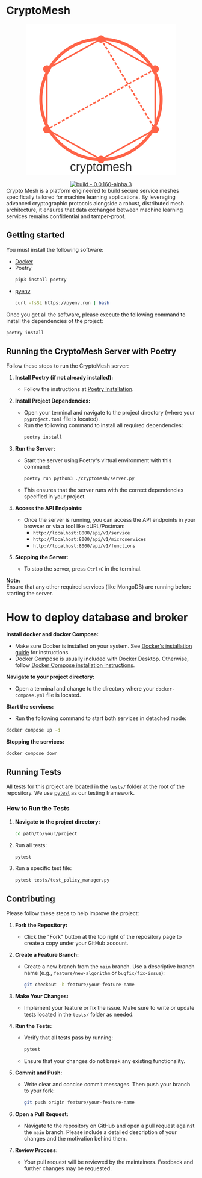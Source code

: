 # CryptoMesh 

<p align="center">
<img src="images/logo.svg"/>
</p>
<div align=center>
<a href="https://test.pypi.org/project/mictlanx/"><img src="https://img.shields.io/badge/version-0.0.1--alpha.0-green" alt="build - 0.0.160-alpha.3"></a>
</div>
Crypto Mesh is a platform engineered to build secure service meshes specifically tailored for machine learning applications. By leveraging advanced cryptographic protocols alongside a robust, distributed mesh architecture, it ensures that data exchanged between machine learning services remains confidential and tamper-proof.

## Getting started

You must install the following software: 

- [Docker](https://github.com/pyenv/pyenv?tab=readme-ov-file#linuxunix)
- Poetry
    ```bash
    pip3 install poetry
    ```
- [pyenv](https://github.com/pyenv/pyenv?tab=readme-ov-file#linuxunix)
    ```bash
    curl -fsSL https://pyenv.run | bash
    ```


Once you get all the software, please execute the following command to install the dependencies of the project: 

```bash
poetry install
```

## Running the CryptoMesh Server with Poetry

Follow these steps to run the CryptoMesh server:

1. **Install Poetry (if not already installed):**
   - Follow the instructions at [Poetry Installation](https://python-poetry.org/docs/#installation).

2. **Install Project Dependencies:**
   - Open your terminal and navigate to the project directory (where your `pyproject.toml` file is located).
   - Run the following command to install all required dependencies:
     ```bash
     poetry install
     ```

3. **Run the Server:**
   - Start the server using Poetry's virtual environment with this command:
     ```bash
     poetry run python3 ./cryptomesh/server.py
     ```
   - This ensures that the server runs with the correct dependencies specified in your project.

4. **Access the API Endpoints:**
   - Once the server is running, you can access the API endpoints in your browser or via a tool like cURL/Postman:
     - `http://localhost:8000/api/v1/service`
     - `http://localhost:8000/api/v1/microservices`
     - `http://localhost:8000/api/v1/functions`

5. **Stopping the Server:**
   - To stop the server, press `Ctrl+C` in the terminal.

**Note:**  
Ensure that any other required services (like MongoDB) are running before starting the server.

# How to deploy database and broker

**Install docker and docker Compose:**

- Make sure Docker is installed on your system. See [Docker's installation guide](https://docs.docker.com/get-docker/) for instructions.
- Docker Compose is usually included with Docker Desktop. Otherwise, follow [Docker Compose installation instructions](https://docs.docker.com/compose/install/).

**Navigate to your project directory:**

- Open a terminal and change to the directory where your `docker-compose.yml` file is located.

**Start the services:**

- Run the following command to start both services in detached mode:
```bash
docker compose up -d
```

**Stopping the services:**
```bash
docker compose down
```


## Running Tests

All tests for this project are located in the `tests/` folder at the root of the repository. We use [pytest](https://docs.pytest.org/) as our testing framework.

### How to Run the Tests

1. **Navigate to the project directory:**
   ```bash
   cd path/to/your/project

2. Run all tests:
    ```bash
    pytest
    ```
3. Run a specific test file: 
    ```bash
    pytest tests/test_policy_manager.py
    ```

## Contributing

Please follow these steps to help improve the project:

1. **Fork the Repository:**
   - Click the "Fork" button at the top right of the repository page to create a copy under your GitHub account.

2. **Create a Feature Branch:**
   - Create a new branch from the `main` branch. Use a descriptive branch name (e.g., `feature/new-algorithm` or `bugfix/fix-issue`):
     ```bash
     git checkout -b feature/your-feature-name
     ```

3. **Make Your Changes:**
   - Implement your feature or fix the issue. Make sure to write or update tests located in the `tests/` folder as needed.

4. **Run the Tests:**
   - Verify that all tests pass by running:
     ```bash
     pytest
     ```
   - Ensure that your changes do not break any existing functionality.

5. **Commit and Push:**
   - Write clear and concise commit messages. Then push your branch to your fork:
     ```bash
     git push origin feature/your-feature-name
     ```

6. **Open a Pull Request:**
   - Navigate to the repository on GitHub and open a pull request against the `main` branch. Please include a detailed description of your changes and the motivation behind them.

7. **Review Process:**
   - Your pull request will be reviewed by the maintainers. Feedback and further changes may be requested.
